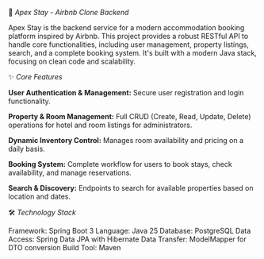 🏨 _Apex Stay - Airbnb Clone Backend_

Apex Stay is the backend service for a modern accommodation booking platform inspired by Airbnb. 
This project provides a robust RESTful API to handle core functionalities, including user management, property listings, search, and a complete booking system. 
It's built with a modern Java stack, focusing on clean code and scalability.

✨ _Core Features_

**User Authentication & Management:** Secure user registration and login functionality.

**Property & Room Management:** Full CRUD (Create, Read, Update, Delete) operations for hotel and room listings for administrators.

**Dynamic Inventory Control:** Manages room availability and pricing on a daily basis.

**Booking System:** Complete workflow for users to book stays, check availability, and manage reservations.

**Search & Discovery:** Endpoints to search for available properties based on location and dates.

🛠️ _Technology Stack_

Framework: Spring Boot 3
Language: Java 25
Database: PostgreSQL
Data Access: Spring Data JPA with Hibernate
Data Transfer: ModelMapper for DTO conversion
Build Tool: Maven



